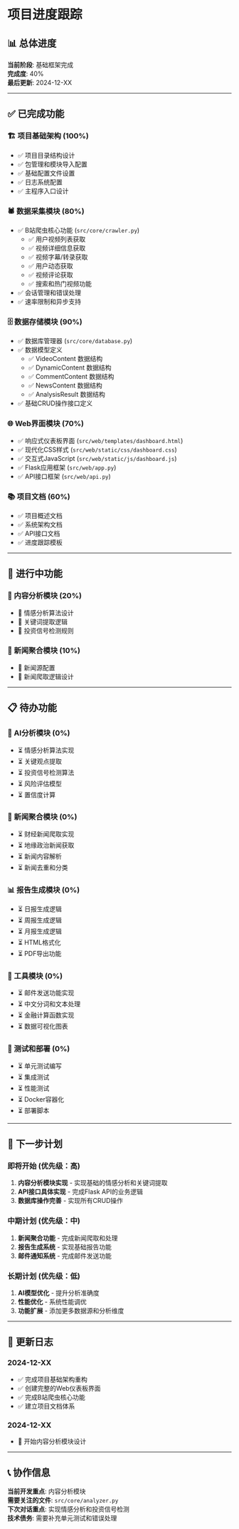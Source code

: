 # 项目进度跟踪

## 📊 总体进度
**当前阶段**: 基础框架完成  
**完成度**: 40%  
**最后更新**: 2024-12-XX

---

## ✅ 已完成功能

### 🏗 项目基础架构 (100%)
- ✅ 项目目录结构设计
- ✅ 包管理和模块导入配置
- ✅ 基础配置文件设置
- ✅ 日志系统配置
- ✅ 主程序入口设计

### 🕷 数据采集模块 (80%)
- ✅ B站爬虫核心功能 (`src/core/crawler.py`)
  - ✅ 用户视频列表获取
  - ✅ 视频详细信息获取
  - ✅ 视频字幕/转录获取
  - ✅ 用户动态获取
  - ✅ 视频评论获取
  - ✅ 搜索和热门视频功能
- ✅ 会话管理和错误处理
- ✅ 速率限制和异步支持

### 🗄 数据存储模块 (90%)
- ✅ 数据库管理器 (`src/core/database.py`)
- ✅ 数据模型定义
  - ✅ VideoContent 数据结构
  - ✅ DynamicContent 数据结构  
  - ✅ CommentContent 数据结构
  - ✅ NewsContent 数据结构
  - ✅ AnalysisResult 数据结构
- ✅ 基础CRUD操作接口定义

### 🌐 Web界面模块 (70%)
- ✅ 响应式仪表板界面 (`src/web/templates/dashboard.html`)
- ✅ 现代化CSS样式 (`src/web/static/css/dashboard.css`)
- ✅ 交互式JavaScript (`src/web/static/js/dashboard.js`)
- ✅ Flask应用框架 (`src/web/app.py`)
- ✅ API接口框架 (`src/web/api.py`)

### 📚 项目文档 (60%)
- ✅ 项目概述文档
- ✅ 系统架构文档
- ✅ API接口文档
- ✅ 进度跟踪模板

---

## 🔄 进行中功能

### 🧠 内容分析模块 (20%)
- 🔄 情感分析算法设计
- 🔄 关键词提取逻辑
- 🔄 投资信号检测规则

### 📰 新闻聚合模块 (10%)
- 🔄 新闻源配置
- 🔄 新闻爬取逻辑设计

---

## 📋 待办功能

### 🧠 AI分析模块 (0%)
- ⏳ 情感分析算法实现
- ⏳ 关键观点提取
- ⏳ 投资信号检测算法
- ⏳ 风险评估模型
- ⏳ 置信度计算

### 📰 新闻聚合模块 (0%)  
- ⏳ 财经新闻爬取实现
- ⏳ 地缘政治新闻获取
- ⏳ 新闻内容解析
- ⏳ 新闻去重和分类

### 📊 报告生成模块 (0%)
- ⏳ 日报生成逻辑
- ⏳ 周报生成逻辑
- ⏳ 月报生成逻辑
- ⏳ HTML格式化
- ⏳ PDF导出功能

### 🔧 工具模块 (0%)
- ⏳ 邮件发送功能实现
- ⏳ 中文分词和文本处理
- ⏳ 金融计算函数实现
- ⏳ 数据可视化图表

### 🧪 测试和部署 (0%)
- ⏳ 单元测试编写
- ⏳ 集成测试
- ⏳ 性能测试
- ⏳ Docker容器化
- ⏳ 部署脚本

---

## 🎯 下一步计划

### 即将开始 (优先级：高)
1. **内容分析模块实现** - 实现基础的情感分析和关键词提取
2. **API接口具体实现** - 完成Flask API的业务逻辑
3. **数据库操作完善** - 实现所有CRUD操作

### 中期计划 (优先级：中)
1. **新闻聚合功能** - 完成新闻爬取和处理
2. **报告生成系统** - 实现基础报告功能
3. **邮件通知系统** - 完成邮件发送功能

### 长期计划 (优先级：低)
1. **AI模型优化** - 提升分析准确度
2. **性能优化** - 系统性能调优
3. **功能扩展** - 添加更多数据源和分析维度

---

## 📝 更新日志

### 2024-12-XX
- ✅ 完成项目基础架构重构
- ✅ 创建完整的Web仪表板界面
- ✅ 完成B站爬虫核心功能
- ✅ 建立项目文档体系

### 2024-12-XX
- 🔄 开始内容分析模块设计

---

## 📞 协作信息

**当前开发重点**: 内容分析模块  
**需要关注的文件**: `src/core/analyzer.py`  
**下次对话重点**: 实现情感分析和投资信号检测  
**技术债务**: 需要补充单元测试和错误处理 